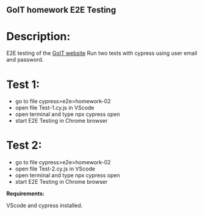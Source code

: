 ## GoIT homework E2E Testing
# Description:

E2E testing of the [GoIT website](https://www.edu.goit.global/account/login) 
Run two tests with cypress using user email and password. 

# Test 1:

- go to file cypress>e2e>homework-02
- open file Test-1.cy.js in VScode
- open terminal and type npx cypress open
- start E2E Testing in Chrome browser

# Test 2:

- go to file cypress>e2e>homework-02
- open file Test-2.cy.js in VScode
- open terminal and type npx cypress open
- start E2E Testing in Chrome browser

__Requirements:__

VScode and cypress installed.